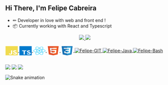 ## Hi There, I'm Felipe Cabreira

  - ✏ Developer in love with web and front end !
  - 📦 Currently working with React and Typescript

<div align="center">
  <a href="https://github.com/FelipeCabreira">
  <img height="180em" src="https://github-readme-stats.vercel.app/api?username=FelipeCabreira&show_icons=true&theme=midnight-purple&include_all_commits=true&count_private=true"/>
  <img height="180em" src="https://github-readme-stats.vercel.app/api/top-langs/?username=FelipeCabreira&layout=compact&langs_count=7&theme=midnight-purple"/>
</div>
<div style="display: inline_block"><br>
  <img align="center" alt="Felipe-Js" height="30" width="40" src="https://raw.githubusercontent.com/devicons/devicon/master/icons/javascript/javascript-plain.svg">
  <img align="center" alt="Felipe-Ts" height="30" width="40" src="https://raw.githubusercontent.com/devicons/devicon/master/icons/typescript/typescript-plain.svg">
  <img align="center" alt="Felipe-React" height="30" width="40" src="https://raw.githubusercontent.com/devicons/devicon/master/icons/react/react-original.svg">
  <img align="center" alt="Felipe-HTML" height="30" width="40" src="https://raw.githubusercontent.com/devicons/devicon/master/icons/html5/html5-original.svg">
  <img align="center" alt="Felipe-CSS" height="30" width="40" src="https://raw.githubusercontent.com/devicons/devicon/master/icons/css3/css3-original.svg">
  <img align="center" alt="Felipe-GIT" height="30" width="40" src="https://raw.githubusercontent.com/jmnote/z-icons/master/svg/git.svg">
  <img align="center" alt="Felipe-Java" height="30" width="40" src="https://raw.githubusercontent.com/jmnote/z-icons/master/svg/java.svg">
  <img align="center" alt="Felipe-Bash" height="30" width="40" src="https://raw.githubusercontent.com/jmnote/z-icons/master/svg/bash.svg">
</div>
  
  ##
 
<div> 
  <a href="https://instagram.com/liipelantmann" target="_blank"><img src="https://img.shields.io/badge/-Instagram-%23E4405F?style=for-the-badge&logo=instagram&logoColor=white" target="_blank"></a>
  <a href = "mailto:cabreirawow@gmail.com"><img src="https://img.shields.io/badge/-Gmail-%23333?style=for-the-badge&logo=gmail&logoColor=white" target="_blank"></a>
  <a href="https://www.linkedin.com/in/felipe-cabreira-41b23b143/" target="_blank"><img src="https://img.shields.io/badge/-LinkedIn-%230077B5?style=for-the-badge&logo=linkedin&logoColor=white" target="_blank"></a> 
 
  ![Snake animation](https://github.com/FelipeCabreira/FelipeCabreira/blob/output/github-contribution-grid-snake.svg)
 
</div>
